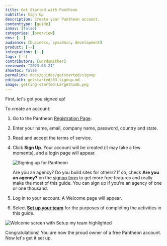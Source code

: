 ```yaml
---
title: Get Started with Pantheon
subtitle: Sign Up
description: Create your Pantheon account.
contenttype: [guide]
innav: [false]
categories: [overview]
cms: [--]
audience: [business, sysadmin, development]
product: [--]
integration: [--]
tags: [--]
contributors: [wordsmither]
reviewed: "2023-03-21"
showtoc: false
permalink: docs/guides/getstarted/signup
editpath: getstarted/03-signup.md
image: getting-started-Largethumb.png
---
```


First, let's get you signed up!

To create an account:

1. Go to the Pantheon <a href="https://pantheon.io/register?docs" target="_blank" rel="nofollow noopener external">Registration Page</a>.

1. Enter your name, email, company name, password, country and state.

1. Read and accept the terms of service.

1. Click **Sign Up**.  Your account will be created (it may take a few moments), and a login page will appear.

   ![Signing up for Pantheon](../../../images/signup.png)

   <Alert title="Note" type="info">

   Are you an agency? Do you build sites for others? If so, check **Are you an agency?** on the [signup form](https://pantheon.io/register) to get more free features and really make the most of this guide. You can sign up if you're an agency of one or one thousand.

   </Alert>

1. Log in to your account.  A Welcome page will appear.

1. Select [**Set up your team**](/guides/account-mgmt/workspace-sites-teams/teams) for the purposes of completing the activities in this guide.

![Welcome screen with Setup my team highlighted](../../../images/welcome-screen-teams-highlight.png)

Congratulations! You are now the proud owner of a free Pantheon account.  Now let's get it set up.